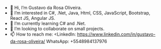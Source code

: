 - 👋 Hi, I’m Gustavo da Rosa Oliveira.
- 👀 I’m interested in C#, .Net, Java, Html, CSS, JavaScript, Bootstrap, React JS, Angular JS.
- 🌱 I’m currently learning C# and .Net.
- 💞️ I’m looking to collaborate on small projects.
- 📫 How to reach me:
  <LinkedIn: https://www.linkedin.com/in/gustavo-da-rosa-oliveira/
  WhatsApp: +5548984137976
